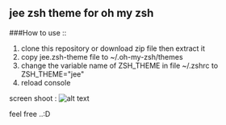 ## jee zsh theme for oh my zsh
###How to use  ::
1. clone this repository or download zip file then extract it
2. copy jee.zsh-theme file to ~/.oh-my-zsh/themes
3. change the variable name of ZSH_THEME in file ~/.zshrc to ZSH_THEME="jee"
4. reload console

screen shoot :
![alt text](https://github.com/wzije/jee-zsh-theme/shoot_jee.zsh-theme.png "screen picture jee.zsh-theme")

feel free ..:D
